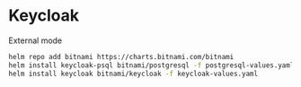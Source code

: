 # Keycloak

External mode

```bash
helm repo add bitnami https://charts.bitnami.com/bitnami
helm install keycloak-psql bitnami/postgresql -f postgresql-values.yaml
helm install keycloak bitnami/keycloak -f keycloak-values.yaml
```
